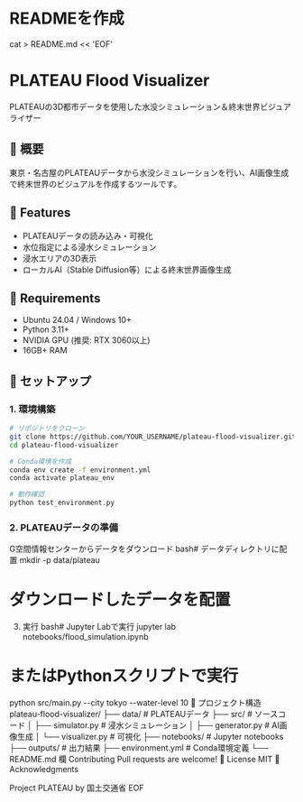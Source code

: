 # READMEを作成
cat > README.md << 'EOF'
# PLATEAU Flood Visualizer

PLATEAUの3D都市データを使用した水没シミュレーション＆終末世界ビジュアライザー

##  概要

東京・名古屋のPLATEAUデータから水没シミュレーションを行い、AI画像生成で終末世界のビジュアルを作成するツールです。

##  Features

- PLATEAUデータの読み込み・可視化
- 水位指定による浸水シミュレーション
- 浸水エリアの3D表示
- ローカルAI（Stable Diffusion等）による終末世界画像生成

##  Requirements

- Ubuntu 24.04 / Windows 10+
- Python 3.11+
- NVIDIA GPU (推奨: RTX 3060以上)
- 16GB+ RAM

## ️ セットアップ

### 1. 環境構築

```bash
# リポジトリをクローン
git clone https://github.com/YOUR_USERNAME/plateau-flood-visualizer.git
cd plateau-flood-visualizer

# Conda環境を作成
conda env create -f environment.yml
conda activate plateau_env

# 動作確認
python test_environment.py

```

### 2. PLATEAUデータの準備
G空間情報センターからデータをダウンロード
bash# データディレクトリに配置
mkdir -p data/plateau
# ダウンロードしたデータを配置
3. 実行
bash# Jupyter Labで実行
jupyter lab notebooks/flood_simulation.ipynb

# またはPythonスクリプトで実行
python src/main.py --city tokyo --water-level 10
 プロジェクト構造
plateau-flood-visualizer/
├── data/               # PLATEAUデータ
├── src/                # ソースコード
│   ├── simulator.py    # 浸水シミュレーション
│   ├── generator.py    # AI画像生成
│   └── visualizer.py   # 可視化
├── notebooks/          # Jupyter notebooks
├── outputs/            # 出力結果
├── environment.yml     # Conda環境定義
└── README.md
欄 Contributing
Pull requests are welcome!
 License
MIT
 Acknowledgments

Project PLATEAU by 国土交通省
EOF

